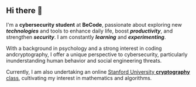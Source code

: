 ## Hi there 👋

I'm a **cybersecurity student** at **BeCode**, passionate about exploring new **_technologies_** and tools to enhance daily life, boost **_productivity_**, and strengthen **_security_**. I am constantly **_learning_** and **_experimenting_**. 

With a background in psychology and a strong interest in coding andcryptography, I offer a unique perspective to cybersecurity, particularly inunderstanding human behavior and social engineering threats. 

Currently, I am also undertaking an online [Stanford University **cryptography** class](https://www.coursera.org/learn/crypto/home), cultivating my interest in mathematics and algorithms. 

<!--
**Trogloduck/Trogloduck** is a ✨ _special_ ✨ repository because its `README.md` (this file) appears on your GitHub profile.

-->
